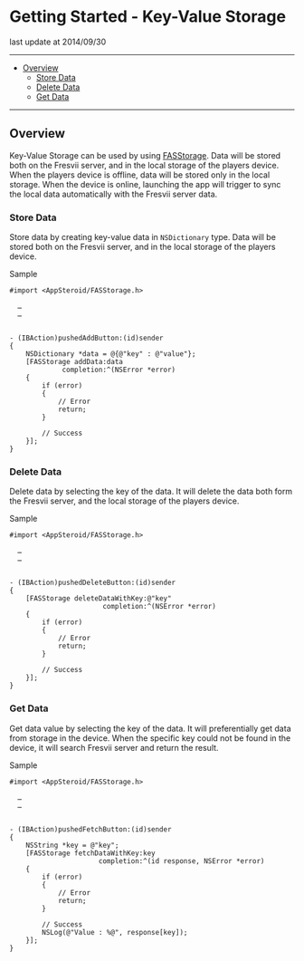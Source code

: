 # Getting Started - Key-Value Storage

last update at 2014/09/30

---

- [Overview](#HowToUseKeyValueStorage)
  - [Store Data](#HowToStoreData)
  - [Delete Data](#HowToDeleteData)
  - [Get Data](#HowToFetchData)

---


## <a name="HowToUseKeyValueStorage"> Overview </a>

Key-Value Storage can be used by using [FASStorage](../Specs/Spec-Storage.md/#FASStorage).
Data will be stored both on the Fresvii server, and in the local storage of the players device.  When the players device is offline, data will be stored only in the local storage. When the device is online, launching the app will trigger to sync the local data automatically with the Fresvii server data.


### <a name="HowToStoreData"> Store Data </a>
Store data by creating key-value data in `NSDictionary` type.
Data will be stored both on the Fresvii server, and in the local storage of the players device.

Sample

```
#import <AppSteroid/FASStorage.h>

  …
  …


- (IBAction)pushedAddButton:(id)sender
{
    NSDictionary *data = @{@"key" : @"value"};
    [FASStorage addData:data
             completion:^(NSError *error)
    {
        if (error)
        {
            // Error
            return;
        }

        // Success
    }];
}
```

### <a name="HowToDeleteData"> Delete Data </a>
Delete data by selecting the key of the data.
It will delete the data both form the Fresvii server, and the local storage of the players device.

Sample

```
#import <AppSteroid/FASStorage.h>

  …
  …


- (IBAction)pushedDeleteButton:(id)sender
{
    [FASStorage deleteDataWithKey:@"key"
                       completion:^(NSError *error)
    {
        if (error)
        {
            // Error
            return;
        }

        // Success
    }];
}
```

### <a name="HowToFetchData"> Get Data </a>
Get data value by selecting the key of the data.
It will preferentially get data from storage in the device. When the specific key could not be found in the device, it will search Fresvii server and return the result.

Sample

```
#import <AppSteroid/FASStorage.h>

  …
  …


- (IBAction)pushedFetchButton:(id)sender
{
    NSString *key = @"key";
    [FASStorage fetchDataWithKey:key
                      completion:^(id response, NSError *error)
    {
        if (error)
        {
            // Error
            return;
        }

        // Success
        NSLog(@"Value : %@", response[key]);
    }];
}
```
